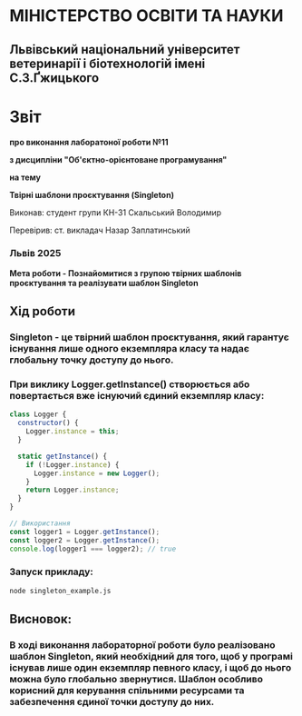 # МІНІСТЕРСТВО ОСВІТИ ТА НАУКИ

## Львівський національний університет ветеринарії і біотехнологій імені С.З.Ґжицького

# Звіт

**про виконання лаборатоної роботи №11**

**з дисципліни "Об'єктно-орієнтоване програмування"**

**на тему**

**Твірні шаблони проєктування (Singleton)**

Виконав: студент групи КН-31 Скальський Володимир

Перевірив: ст. викладач Назар Заплатинський

### Львів 2025

**Мета роботи - Познайомитися з групою твірних шаблонів проєктування та реалізувати шаблон Singleton**

## Хід роботи

### Singleton - це твірний шаблон проєктування, який гарантує існування лише одного екземпляра класу та надає глобальну точку доступу до нього.

### При виклику Logger.getInstance() створюється або повертається вже існуючий єдиний екземпляр класу:

```javascript
class Logger {
  constructor() {
    Logger.instance = this;
  }

  static getInstance() {
    if (!Logger.instance) {
      Logger.instance = new Logger();
    }
    return Logger.instance;
  }
}

// Використання
const logger1 = Logger.getInstance();
const logger2 = Logger.getInstance();
console.log(logger1 === logger2); // true
```

### Запуск прикладу:

```bash
node singleton_example.js
```

## Висновок:

### В ході виконання лабораторної роботи було реалізовано шаблон Singleton, який необхідний для того, щоб у програмі існував лише один екземпляр певного класу, і щоб до нього можна було глобально звернутися. Шаблон особливо корисний для керування спільними ресурсами та забезпечення єдиної точки доступу до них.
